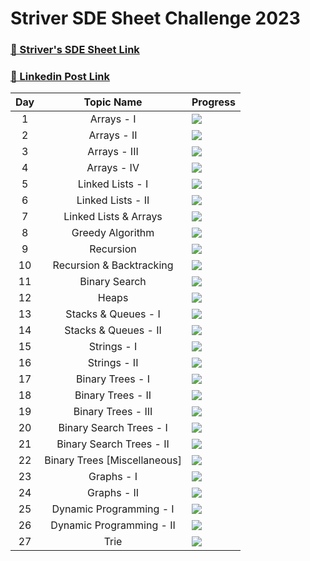 # Striver SDE Sheet Challenge 2023

### [🔗 Striver's SDE Sheet Link](https://takeuforward.org/interviews/strivers-sde-sheet-top-coding-interview-problems/)    
### [🔗 Linkedin Post Link](https://www.linkedin.com/posts/tusharkhanna575_striverssheetchallenge-datastructures-algorithms-activity-7071547418642685952-Wl7O?utm_source=share&utm_medium=member_desktop)

|Day|Topic Name|Progress|
|:---:|:---:|---|
|1|Arrays - I|![](https://geps.dev/progress/33)|
|2|Arrays - II|![](https://geps.dev/progress/0)|
|3|Arrays - III|![](https://geps.dev/progress/0)|
|4|Arrays - IV|![](https://geps.dev/progress/16)|
|5|Linked Lists - I|![](https://geps.dev/progress/0)|
|6|Linked Lists - II|![](https://geps.dev/progress/0)|
|7|Linked Lists & Arrays|![](https://geps.dev/progress/0)|
|8|Greedy Algorithm|![](https://geps.dev/progress/0)|
|9|Recursion|![](https://geps.dev/progress/0)|
|10|Recursion & Backtracking|![](https://geps.dev/progress/0)|
|11|Binary Search|![](https://geps.dev/progress/0)|
|12|Heaps|![](https://geps.dev/progress/0)|
|13|Stacks & Queues - I|![](https://geps.dev/progress/14)|
|14|Stacks & Queues - II|![](https://geps.dev/progress/0)|
|15|Strings - I|![](https://geps.dev/progress/0)|
|16|Strings - II|![](https://geps.dev/progress/0)|
|17|Binary Trees - I|![](https://geps.dev/progress/8)|
|18|Binary Trees - II|![](https://geps.dev/progress/0)|
|19|Binary Trees - III|![](https://geps.dev/progress/0)|
|20|Binary Search Trees - I|![](https://geps.dev/progress/0)|
|21|Binary Search Trees - II|![](https://geps.dev/progress/0)|
|22|Binary Trees [Miscellaneous]|![](https://geps.dev/progress/0)|
|23|Graphs - I|![](https://geps.dev/progress/0)|
|24|Graphs - II|![](https://geps.dev/progress/0)|
|25|Dynamic Programming - I|![](https://geps.dev/progress/0)|
|26|Dynamic Programming - II|![](https://geps.dev/progress/0)|
|27|Trie|![](https://geps.dev/progress/0)|
